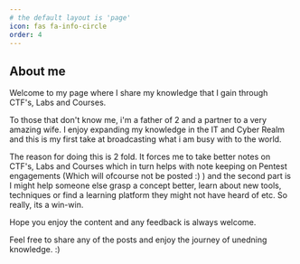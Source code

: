 ```yaml
---
# the default layout is 'page'
icon: fas fa-info-circle
order: 4
---
```


## About me

Welcome to my page where I share my knowledge that I gain through CTF's, Labs and Courses. 

To those that don't know me, i'm a father of 2 and a partner to a very amazing wife. I enjoy expanding my knowledge in the IT and Cyber Realm and this is my first take at broadcasting what i am busy with to the world. 

The reason for doing this is 2 fold. It forces me to take better notes on CTF's, Labs and Courses which in turn helps with note keeping on Pentest engagements (Which will ofcourse not be posted :) ) and the second part is I might help someone else grasp a concept better, learn about new tools, techniques or find a learning platform they might not have heard of etc. So really, its a win-win. 

Hope you enjoy the content and any feedback is always welcome. 

Feel free to share any of the posts and enjoy the journey of unedning knowledge. :)
